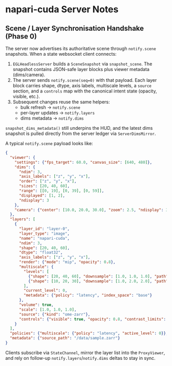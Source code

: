# napari-cuda Server Notes

## Scene / Layer Synchronisation Handshake (Phase 0)

The server now advertises its authoritative scene through `notify.scene`
snapshots. When a state websocket client connects:

1. `EGLHeadlessServer` builds a `SceneSnapshot` via `snapshot_scene`. The
   snapshot contains JSON-safe layer blocks plus viewer metadata (dims/camera).
2. The server sends `notify.scene(seq=0)` with that payload. Each layer block
   carries shape, dtype, axis labels, multiscale levels, a `source` section, and
   a `controls` map with the canonical intent state (opacity, visible, etc.).
3. Subsequent changes reuse the same helpers:
   - bulk refresh → `notify.scene`
   - per-layer updates → `notify.layers`
   - dims metadata → `notify.dims`

`snapshot_dims_metadata()` still underpins the HUD, and the latest dims
snapshot is pulled directly from the server ledger via `ServerDimsMirror`.

A typical `notify.scene` payload looks like:

```json
{
  "viewer": {
    "settings": {"fps_target": 60.0, "canvas_size": [640, 480]},
    "dims": {
      "ndim": 3,
      "axis_labels": ["z", "y", "x"],
      "order": ["z", "y", "x"],
      "sizes": [20, 40, 60],
      "range": [[0, 19], [0, 39], [0, 59]],
      "displayed": [1, 2],
      "ndisplay": 3
    },
    "camera": {"center": [10.0, 20.0, 30.0], "zoom": 2.5, "ndisplay": 3}
  },
  "layers": [
    {
      "layer_id": "layer-0",
      "layer_type": "image",
      "name": "napari-cuda",
      "ndim": 3,
      "shape": [20, 40, 60],
      "dtype": "float32",
      "axis_labels": ["z", "y", "x"],
      "render": {"mode": "mip", "opacity": 0.8},
      "multiscale": {
        "levels": [
          {"shape": [20, 40, 60], "downsample": [1.0, 1.0, 1.0], "path": "level_0"},
          {"shape": [10, 20, 30], "downsample": [1.0, 2.0, 2.0], "path": "level_1"}
        ],
        "current_level": 0,
        "metadata": {"policy": "latency", "index_space": "base"}
      },
      "volume": true,
      "scale": [1.0, 1.0, 1.0],
      "source": {"kind": "ome-zarr"},
      "controls": {"visible": true, "opacity": 0.8, "contrast_limits": [0.0, 1.0]}
    }
  ],
  "policies": {"multiscale": {"policy": "latency", "active_level": 0}},
  "metadata": {"source_path": "/data/sample.zarr"}
}
```

Clients subscribe via `StateChannel`, mirror the layer list into the
`ProxyViewer`, and rely on follow-up `notify.layers`/`notify.dims` deltas to stay
in sync.
